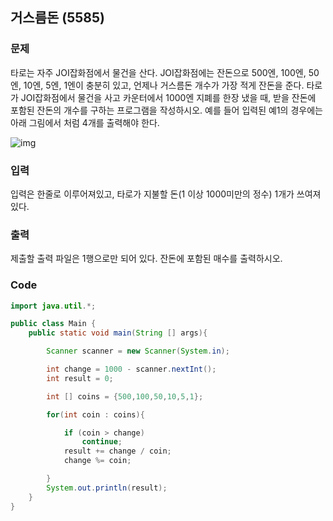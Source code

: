 ## 거스름돈 (5585)

### 문제

타로는 자주 JOI잡화점에서 물건을 산다. JOI잡화점에는 잔돈으로 500엔, 100엔, 50엔, 10엔, 5엔, 1엔이 충분히 있고, 언제나 거스름돈 개수가 가장 적게 잔돈을 준다. 타로가 JOI잡화점에서 물건을 사고 카운터에서 1000엔 지폐를 한장 냈을 때, 받을 잔돈에 포함된 잔돈의 개수를 구하는 프로그램을 작성하시오. 예를 들어 입력된 예1의 경우에는 아래 그림에서 처럼 4개를 출력해야 한다.

![img](https://onlinejudgeimages.s3-ap-northeast-1.amazonaws.com/problem/5585/1.png)

### 입력

입력은 한줄로 이루어져있고, 타로가 지불할 돈(1 이상 1000미만의 정수) 1개가 쓰여져있다.



### 출력

제출할 출력 파일은 1행으로만 되어 있다. 잔돈에 포함된 매수를 출력하시오.



### Code

```java
import java.util.*;

public class Main {
    public static void main(String [] args){

        Scanner scanner = new Scanner(System.in);

        int change = 1000 - scanner.nextInt();
        int result = 0;

        int [] coins = {500,100,50,10,5,1};

        for(int coin : coins){

            if (coin > change)
                continue;
            result += change / coin;
            change %= coin;

        }
        System.out.println(result);
    }
}
```





